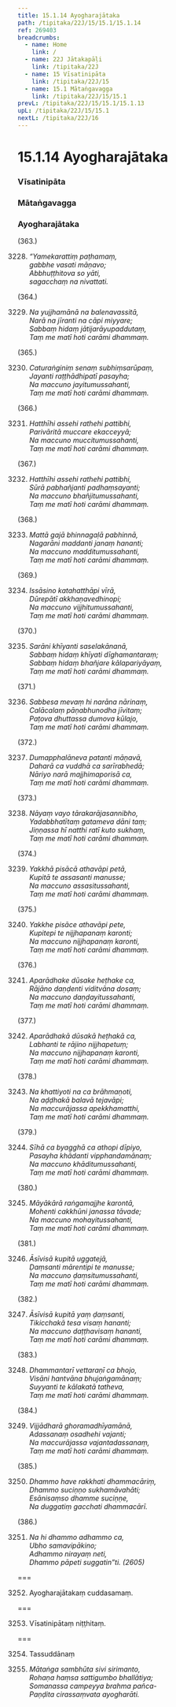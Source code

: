 ```yaml
---
title: 15.1.14 Ayogharajātaka
path: /tipitaka/22J/15/15.1/15.1.14
ref: 269403
breadcrumbs:
  - name: Home
    link: /
  - name: 22J Jātakapāḷi
    link: /tipitaka/22J
  - name: 15 Vīsatinipāta
    link: /tipitaka/22J/15
  - name: 15.1 Mātaṅgavagga
    link: /tipitaka/22J/15/15.1
prevL: /tipitaka/22J/15/15.1/15.1.13
upL: /tipitaka/22J/15/15.1
nextL: /tipitaka/22J/16
---
```


# 15.1.14 Ayogharajātaka

### Vīsatinipāta

### Mātaṅgavagga

### Ayogharajātaka

(363.)

3228. _“Yamekarattiṃ paṭhamaṃ,_  
_gabbhe vasati māṇavo;_  
_Abbhuṭṭhitova so yāti,_  
_sagacchaṃ na nivattati._  


(364.)

3229. _Na yujjhamānā na balenavassitā,_  
_Narā na jīranti na cāpi miyyare;_  
_Sabbaṃ hidaṃ jātijarāyupaddutaṃ,_  
_Taṃ me matī hoti carāmi dhammaṃ._  


(365.)

3230. _Caturaṅginiṃ senaṃ subhiṃsarūpaṃ,_  
_Jayanti raṭṭhādhipatī pasayha;_  
_Na maccuno jayitumussahanti,_  
_Taṃ me matī hoti carāmi dhammaṃ._  


(366.)

3231. _Hatthīhi assehi rathehi pattibhi,_  
_Parivāritā muccare ekacceyyā;_  
_Na maccuno muccitumussahanti,_  
_Taṃ me matī hoti carāmi dhammaṃ._  


(367.)

3232. _Hatthīhi assehi rathehi pattibhi,_  
_Sūrā pabhañjanti padhaṃsayanti;_  
_Na maccuno bhañjitumussahanti,_  
_Taṃ me matī hoti carāmi dhammaṃ._  


(368.)

3233. _Mattā gajā bhinnagaḷā pabhinnā,_  
_Nagarāni maddanti janaṃ hananti;_  
_Na maccuno madditumussahanti,_  
_Taṃ me matī hoti carāmi dhammaṃ._  


(369.)

3234. _Issāsino katahatthāpi vīrā,_  
_Dūrepātī akkhaṇavedhinopi;_  
_Na maccuno vijjhitumussahanti,_  
_Taṃ me matī hoti carāmi dhammaṃ._  


(370.)

3235. _Sarāni khīyanti saselakānanā,_  
_Sabbaṃ hidaṃ khīyati dīghamantaraṃ;_  
_Sabbaṃ hidaṃ bhañjare kālapariyāyaṃ,_  
_Taṃ me matī hoti carāmi dhammaṃ._  


(371.)

3236. _Sabbesa mevaṃ hi narāna nārinaṃ,_  
_Calācalaṃ pāṇabhunodha jīvitaṃ;_  
_Paṭova dhuttassa dumova kūlajo,_  
_Taṃ me matī hoti carāmi dhammaṃ._  


(372.)

3237. _Dumapphalāneva patanti māṇavā,_  
_Daharā ca vuddhā ca sarīrabhedā;_  
_Nāriyo narā majjhimaporisā ca,_  
_Taṃ me matī hoti carāmi dhammaṃ._  


(373.)

3238. _Nāyaṃ vayo tārakarājasannibho,_  
_Yadabbhatītaṃ gatameva dāni taṃ;_  
_Jiṇṇassa hī natthi ratī kuto sukhaṃ,_  
_Taṃ me matī hoti carāmi dhammaṃ._  


(374.)

3239. _Yakkhā pisācā athavāpi petā,_  
_Kupitā te assasanti manusse;_  
_Na maccuno assasitussahanti,_  
_Taṃ me matī hoti carāmi dhammaṃ._  


(375.)

3240. _Yakkhe pisāce athavāpi pete,_  
_Kupitepi te nijjhapanaṃ karonti;_  
_Na maccuno nijjhapanaṃ karonti,_  
_Taṃ me matī hoti carāmi dhammaṃ._  


(376.)

3241. _Aparādhake dūsake heṭhake ca,_  
_Rājāno daṇḍenti viditvāna dosaṃ;_  
_Na maccuno daṇḍayitussahanti,_  
_Taṃ me matī hoti carāmi dhammaṃ._  


(377.)

3242. _Aparādhakā dūsakā heṭhakā ca,_  
_Labhanti te rājino nijjhapetuṃ;_  
_Na maccuno nijjhapanaṃ karonti,_  
_Taṃ me matī hoti carāmi dhammaṃ._  


(378.)

3243. _Na khattiyoti na ca brāhmaṇoti,_  
_Na aḍḍhakā balavā tejavāpi;_  
_Na maccurājassa apekkhamatthi,_  
_Taṃ me matī hoti carāmi dhammaṃ._  


(379.)

3244. _Sīhā ca byagghā ca athopi dīpiyo,_  
_Pasayha khādanti vipphandamānaṃ;_  
_Na maccuno khāditumussahanti,_  
_Taṃ me matī hoti carāmi dhammaṃ._  


(380.)

3245. _Māyākārā raṅgamajjhe karontā,_  
_Mohenti cakkhūni janassa tāvade;_  
_Na maccuno mohayitussahanti,_  
_Taṃ me matī hoti carāmi dhammaṃ._  


(381.)

3246. _Āsīvisā kupitā uggatejā,_  
_Ḍaṃsanti mārentipi te manusse;_  
_Na maccuno ḍaṃsitumussahanti,_  
_Taṃ me matī hoti carāmi dhammaṃ._  


(382.)

3247. _Āsīvisā kupitā yaṃ ḍaṃsanti,_  
_Tikicchakā tesa visaṃ hananti;_  
_Na maccuno daṭṭhavisaṃ hananti,_  
_Taṃ me matī hoti carāmi dhammaṃ._  


(383.)

3248. _Dhammantarī vettaraṇī ca bhojo,_  
_Visāni hantvāna bhujaṅgamānaṃ;_  
_Suyyanti te kālakatā tatheva,_  
_Taṃ me matī hoti carāmi dhammaṃ._  


(384.)

3249. _Vijjādharā ghoramadhīyamānā,_  
_Adassanaṃ osadhehi vajanti;_  
_Na maccurājassa vajantadassanaṃ,_  
_Taṃ me matī hoti carāmi dhammaṃ._  


(385.)

3250. _Dhammo have rakkhati dhammacāriṃ,_  
_Dhammo suciṇṇo sukhamāvahāti;_  
_Esānisaṃso dhamme suciṇṇe,_  
_Na duggatiṃ gacchati dhammacārī._  


(386.)

3251. _Na hi dhammo adhammo ca,_  
_Ubho samavipākino;_  
_Adhammo nirayaṃ neti,_  
_Dhammo pāpeti suggatin”ti. (2605)_  


===

3252. Ayogharajātakaṃ cuddasamaṃ.



===

3253. Vīsatinipātaṃ niṭṭhitaṃ.



===

3254. Tassuddānaṃ



3255. _Mātaṅga sambhūta sivi sirimanto,_  
_Rohaṇa haṃsa sattigumbo bhallātiya;_  
_Somanassa campeyya brahma pañca-_  
_Paṇḍita cirassaṃvata ayogharāti._  



